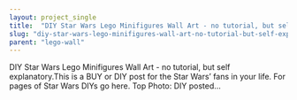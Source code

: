```yaml
---
layout: project_single
title:  "DIY Star Wars Lego Minifigures Wall Art - no tutorial, but self explanatory.This is a BUY or DIY post for the Star Wars’ fans in your life. For pages of Star Wars DIYs go here. Top Photo: DIY posted..."
slug: "diy-star-wars-lego-minifigures-wall-art-no-tutorial-but-self-explanatorythis-is"
parent: "lego-wall"
---
```

DIY Star Wars Lego Minifigures Wall Art - no tutorial, but self explanatory.This is a BUY or DIY post for the Star Wars’ fans in your life. For pages of Star Wars DIYs go here. Top Photo: DIY posted...